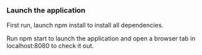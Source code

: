 ### Launch the application

First run, launch npm install to install all dependencies.

Run npm start to launch the application and open a browser tab in localhost:8080 to check it out.
